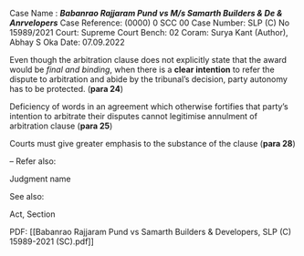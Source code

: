 Case Name : ***Babanrao Rajjaram Pund vs M/s Samarth Builders & De & Anrvelopers***
Case Reference: (0000) 0 SCC 00
Case Number: SLP (C) No 15989/2021
Court: Supreme Court
Bench: 02
Coram: Surya Kant (Author), Abhay S Oka
Date: 07.09.2022

Even though the arbitration clause does not explicitly state that the award would be *final and binding*, when there is a **clear intention** to refer the dispute to arbitration and abide by the tribunal’s decision, party autonomy has to be protected. (**para 24**)

Deficiency of words in an agreement which otherwise fortifies that party’s intention to arbitrate their disputes cannot legitimise annulment of arbitration clause (**para 25**)

Courts must give greater emphasis to the substance of the clause (**para 28**)

–
Refer also:

Judgment name

See also:
 
Act, Section

PDF:
[[Babanrao Rajjaram Pund vs Samarth Builders & Developers, SLP (C) 15989-2021 (SC).pdf]]